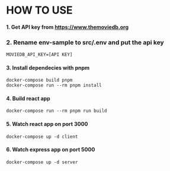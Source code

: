 # HOW TO USE

#### 1. Get API key from https://www.themoviedb.org

### 2. Rename env-sample to src/.env and put the api key

```
MOVIEDB_API_KEY=[API KEY]
```

#### 3. Install dependecies with pnpm

```
docker-compose build pnpm
docker-compose run --rm pnpm install
```

#### 4. Build react app

```
docker-compose run --rm pnpm run build
```

#### 5. Watch react app on port 3000

```
docker-compose up -d client
```

#### 6. Watch express app on port 5000

```
docker-compose up -d server
```
